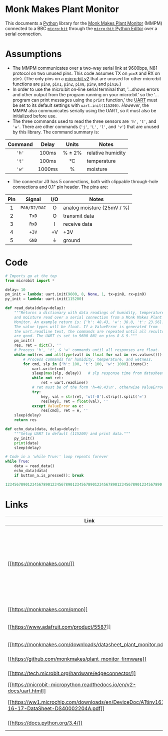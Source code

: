 # Monk Makes Plant Monitor

This documents a [Python](https://www.python.org/community/microbit/) library for the [Monk Makes Plant Monitor](https://monkmakes.com/pmon) (MMPM) connected to a BBC [`micro:bit`](https://microbit-micropython.readthedocs.io/en/v2-docs/) through the [`micro:bit` Python Editor](https://microbit.org/get-started/user-guide/python-editor/) over a serial connection.

# Assumptions

- The MMPM communicates over a two-way serial link at 9600bps, N81 protocol on two unused pins. This code assumes TX on `pin8` and RX on `pin9`. (The only pins on a [micro:bit v2](https://tech.microbit.org/hardware/edgeconnector/) that are unused for other micro:bit functions are `pin0`, `pin1`, `pin2`, `pin8`, `pin9`, and `pin16`.)
- In order to use the micro:bit on-line serial terminal that, '&hellip;shows errors and other output from the program running on your micro:bit' so the '&hellip;program can print messages using the `print` function,' the [UART](https://microbit-micropython.readthedocs.io/en/v2-docs/uart.html) must be set to its default settings with `uart.init(115200)`. *However*, the MMPM also communicates serially using the UART, so it must also be initialized before use.
- The three commands used to read the three sensors are `'h'`, `'t'`, and `'w'`. There are other commands (`'j'`, `'L'`, `'l'`, and `'v'`) that are unused by this library. The command summary is:

| Command | Delay | Units | Notes |
| :---: | :---: | :---: | --- |
| `'h'` | 100ms | % &#xb1; 2% | relative humidity |
| `'t'` | 100ms | &#xb0;C | temperature |
| `'w'` | 1000ms | % | moisture |

- The connector J3 has 5 connections, both with clippable through-hole connections and 0.1" pin header. The pins are:

| Pin | Signal | I/O | Notes |
| :---: | :---: | :---: | --- |
| 1 | `PA6/D2/DAC` | O | analog moisture (25mV / %) |
| 2 | `TxD` | O | transmit data |
| 3 | `RxD` | I | receive data |
| 4 | `+3V` | +V | +3V |
| 5 | `GND` | &#x23da; | ground |

# Code

```python
# Imports go at the top
from microbit import *

delay= 10
pm_init = lambda: uart.init(9600, 8, None, 1, tx=pin8, rx=pin9)
py_init = lambda: uart.init(115200)

def read_data(delay=delay):
    """Returns a dictionary with data readings of humidity, temperature, 
    and moisture read over a serial connection from a Monk Makes Plant 
    Monitor. An example return is: {'h': 48.43, 'w': 38.0, 't': 23.56}. 
    The value types will be float. If a ValueError is generated from 
    the uart.readline text, the commands are repeated until all results
    are good. The UART is set to 9600 8N1 on pins 8 & 9."""
    pm_init()
    res, ret = dict(), ''
    # Process 'h', 't', & 'w' commands until all responses are float.
    while not(res and all(type(val) is float for val in res.values())):
        # Process commands for humidity, temperature, and wetness.
        for cmd, slp in {'h': 100, 't': 100, 'w': 1000}.items():
            uart.write(cmd)
            sleep(max(slp, delay))   # slp response time from datasheet
            while not ret:
                ret = uart.readline()
            # ret must be of the form 'h=48.43\n', otherwise ValueError.
            try:
                key, val = str(ret, 'utf-8').strip().split('=')
                res[key], ret = float(val), ''
            except ValueError as e:
                res[cmd], ret = e, ''
    sleep(delay)
    return res

def echo_data(data, delay=delay):
    """Setup UART to default (115200) and print data."""
    py_init()
    print(data)
    sleep(delay)

# Code in a 'while True:' loop repeats forever
while True:
    data = read_data()
    echo_data(data)
    if button_a.is_pressed(): break

1234567890123456789012345678901234567890123456789012345678901234567890

```

# Links

| Link | Description |
| --- | --- |
| [[https://monkmakes.com/]] | 'Founded in 2013, Monk Makes Ltd designs and manufacturers a wide range of electronics kits and circuit boards from its base in the North West of England.' |
| [[https://monkmakes.com/pmon]] | Plant Monitor website |
| [[https://www.adafruit.com/product/5587]] | Plant Monitor available at [adafruit](https://www.adafruit.com/) |
| [[https://monkmakes.com/downloads/datasheet_plant_monitor.pdf]] | Plant Monitor datasheet |
| [[https://github.com/monkmakes/plant_monitor_firmware]] | Plant Monitor firmware |
| [[https://tech.microbit.org/hardware/edgeconnector/]] | micro:bit pinouts |
| [[https://microbit-micropython.readthedocs.io/en/v2-docs/uart.html]] | micro:bit UART |
| [[https://ww1.microchip.com/downloads/en/DeviceDoc/ATtiny1614-16-17-DataSheet-DS40002204A.pdf]] | ATTiny 1614 — the µcontroller |
| [[https://docs.python.org/3.4/]] | Python 3.4 documentation |

